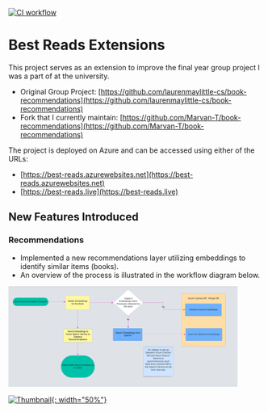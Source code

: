 [![CI workflow](https://github.com/Marvan-T/bestreads-extensions/actions/workflows/CI.yml/badge.svg)](https://github.com/Marvan-T/bestreads-extensions/actions/workflows/CI.yml)

# Best Reads Extensions

This project serves as an extension to improve the final year group project I was a part of at the university.

- Original Group Project: [https://github.com/laurenmaylittle-cs/book-recommendations](https://github.com/laurenmaylittle-cs/book-recommendations)
- Fork that I currently maintain: [https://github.com/Marvan-T/book-recommendations](https://github.com/Marvan-T/book-recommendations)

The project is deployed on Azure and can be accessed using either of the URLs:

- [https://best-reads.azurewebsites.net](https://best-reads.azurewebsites.net)
- [https://best-reads.live](https://best-reads.live)

## New Features Introduced

### Recommendations

- Implemented a new recommendations layer utilizing embeddings to identify similar items (books).
- An overview of the process is illustrated in the workflow diagram below.

<img src="./Images/Flowchart-Recommendations.png" width="90%">


[![Thumbnail](https://github.com/path/to/thumbnail.jpg){: width="50%"}](https://github.com/Marvan-T/bestreads-extensions/assets/65969444/dd644f80-2b07-4452-baf3-350206d308ad)
